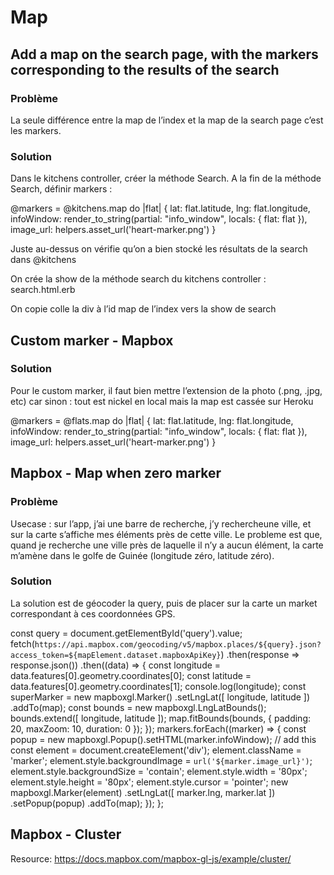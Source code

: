 # Map

## Add a map on the search page, with the markers corresponding to the results of the search

### Problème 
La seule différence entre la map de l’index et la map de la search page c’est les markers.

### Solution

Dans le kitchens controller, créer la méthode Search. A la fin de la méthode Search, définir markers :

@markers = @kitchens.map do |flat|
      {
        lat: flat.latitude,
        lng: flat.longitude,
        infoWindow: render_to_string(partial: "info_window", locals: { flat: flat }),
        image_url: helpers.asset_url('heart-marker.png')
      }

Juste au-dessus on vérifie qu’on a bien stocké les résultats de la search dans @kitchens

On crée la show de la méthode search du kitchens controller : search.html.erb

On copie colle la div à l’id map de l’index vers la show de search


## Custom marker - Mapbox

### Solution

Pour le custom marker, il faut bien mettre l’extension de la photo (.png, .jpg, etc) car sinon : tout est nickel en local mais la map est cassée sur Heroku

   @markers = @flats.map do |flat|
     {
       lat: flat.latitude,
       lng: flat.longitude,
       infoWindow: render_to_string(partial: "info_window", locals: { flat: flat }),
       image_url: helpers.asset_url('heart-marker.png')
     }
 
 ## Mapbox - Map when zero marker

### Problème 
Usecase : sur l’app, j’ai une barre de recherche, j’y rechercheune ville, et sur la carte s’affiche mes éléments près de cette ville.
Le probleme est que, quand je recherche une ville près de laquelle il n’y a aucun élément, la carte m’amène dans le golfe de Guinée (longitude zéro, latitude zéro).

### Solution 

La solution est de géocoder la query, puis de placer sur la carte un market correspondant à ces coordonnées GPS.

const query = document.getElementById('query').value;
      fetch(`https://api.mapbox.com/geocoding/v5/mapbox.places/${query}.json?access_token=${mapElement.dataset.mapboxApiKey}`)
     .then(response => response.json())
     .then((data) => {
       const longitude = data.features[0].geometry.coordinates[0];
       const latitude = data.features[0].geometry.coordinates[1];
     console.log(longitude);
       const superMarker = new mapboxgl.Marker()
         .setLngLat([ longitude, latitude ])
         .addTo(map);
     const bounds = new mapboxgl.LngLatBounds();
     bounds.extend([ longitude, latitude ]);
     map.fitBounds(bounds, { padding: 20, maxZoom: 10, duration: 0 });
       });
   markers.forEach((marker) => {
     const popup = new mapboxgl.Popup().setHTML(marker.infoWindow); // add this
       const element = document.createElement('div');
       element.className = 'marker';
       element.style.backgroundImage = `url('${marker.image_url}')`;
       element.style.backgroundSize = 'contain';
       element.style.width = '80px';
       element.style.height = '80px';
       element.style.cursor = 'pointer';
       new mapboxgl.Marker(element)
         .setLngLat([ marker.lng, marker.lat ])
         .setPopup(popup)
         .addTo(map);
       });
   };

## Mapbox - Cluster
Resource: https://docs.mapbox.com/mapbox-gl-js/example/cluster/

